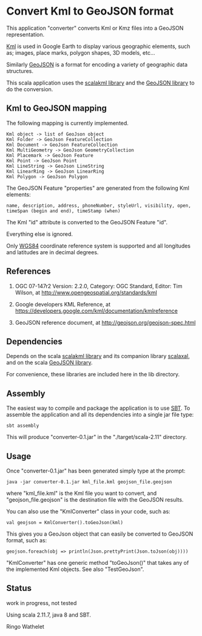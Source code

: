 # Convert Kml to GeoJSON format 

This application "converter" converts Kml or Kmz files into a GeoJSON representation. 

[Kml](https://developers.google.com/kml/documentation/kmlreference) is used in Google Earth to display 
various geographic elements, such as; images, place marks, polygon shapes, 3D models, etc...

Similarly [GeoJSON](http://geojson.org/) is a format for encoding a variety of geographic data structures.

This scala application uses the [scalakml library](https://github.com/workingDog/scalakml) and 
the [GeoJSON library](https://github.com/jroper/play-geojson) to do the conversion.
 
## Kml to GeoJSON mapping

The following mapping is currently implemented.

    Kml object -> list of GeoJson object
    Kml Folder -> GeoJson FeatureCollection
    Kml Document -> GeoJson FeatureCollection
    Kml MultiGeometry -> GeoJson GeometryCollection
    Kml Placemark -> GeoJson Feature
    Kml Point -> GeoJson Point
    Kml LineString -> GeoJson LineString
    Kml LinearRing -> GeoJson LinearRing
    Kml Polygon -> GeoJson Polygon

The GeoJSON Feature "properties" are generated from the following Kml elements:

    name, description, address, phoneNumber, styleUrl, visibility, open, timeSpan (begin and end), timeStamp (when)
 
The Kml "id" attribute is converted to the GeoJSON Feature "id".

Everything else is ignored.
 
Only [WGS84](https://en.wikipedia.org/wiki/World_Geodetic_System) coordinate reference system 
is supported and all longitudes and latitudes are in decimal degrees.
 
## References
 
1) OGC 07-147r2 Version: 2.2.0, Category: OGC Standard, Editor: Tim Wilson, at http://www.opengeospatial.org/standards/kml

2) Google developers KML Reference, at https://developers.google.com/kml/documentation/kmlreference

3) GeoJSON reference document, at http://geojson.org/geojson-spec.html

## Dependencies

Depends on the scala [scalakml library](https://github.com/workingDog/scalakml)
and its companion library [scalaxal](https://github.com/workingDog/scalaxal), 
and on the scala [GeoJSON library](https://github.com/jroper/play-geojson).

For convenience, these libraries are included here in the lib directory.

## Assembly

The easiest way to compile and package the application is to use [SBT](http://www.scala-sbt.org/).
To assemble the application and all its dependencies into a single jar file type:

    sbt assembly

This will produce "converter-0.1.jar" in the "./target/scala-2.11" directory.

## Usage

Once "converter-0.1.jar" has been generated simply type at the prompt:
 
    java -jar converter-0.1.jar kml_file.kml geojson_file.geojson
 
where "kml_file.kml" is the Kml file you want to convert, and "geojson_file.geojson" is the destination file 
with the GeoJSON results.
 
You can also use the "KmlConverter" class in your code, such as: 

    val geojson = KmlConverter().toGeoJson(kml)
    
This gives you a GeoJson object that can easily be converted to GeoJSON format, such as:
  
    geojson.foreach(obj => println(Json.prettyPrint(Json.toJson(obj))))
  
"KmlConverter" has one generic method "toGeoJson()" that takes any of the implemented Kml objects. 
See also "TestGeoJson".

## Status

work in progress, not tested 

Using scala 2.11.7, java 8 and SBT.


Ringo Wathelet
